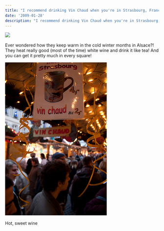 ```yaml
---
title: "I recommend drinking Vin Chaud when you're in Strasbourg, France"
date: '2009-01-28'
description: "I recommend drinking Vin Chaud when you're in Strasbourg, France"
---
```


![](/images/map?maptype=map&sensor=false&key=ABQIAAAAz4I5iDWfLKXRJqwY_lxrMRSDGNZDWabFcZHPH02nr_QeuITw5hT0k3Ux-ovu3Vn8nZoGpAsaKOTz7Q&center=48.5829331,7.7437488&zoom=11&size=410x300)

Ever wondered how they keep warm in the cold winter months in Alsace?! They heat really good (most of the time) white wine and drink it like tea! And you can get it pretty much in every square!

[![Old wine in a new flask?!](/images/3262865782_8d72116173.jpg)][0]

Hot, sweet wine

[][1]


[0]: http://www.flickr.com/photos/shvelmur/3262865782/ "Old wine in a new flask?!"
[1]: http://www.plinky.com/mini/reroute/1322